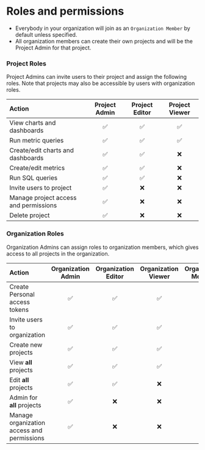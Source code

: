 # Roles and permissions

* Everybody in your organization will join as an `Organization Member` by default unless specified.
* All organization members can create their own projects and will be the Project Admin for that project.

### Project Roles

Project Admins can invite users to their project and assign the following roles. Note that projects may also be 
accessible by users with organization roles.

| Action                                  | Project Admin | Project Editor | Project Viewer |
|:----------------------------------------|:-------------:|:--------------:|:--------------:|
| View charts and dashboards              |       ✅       |       ✅        |       ✅        |
| Run metric queries                      |       ✅       |       ✅        |       ✅        |
| Create/edit charts and dashboards       |       ✅       |       ✅        |       ❌        |    
| Create/edit metrics                     |       ✅       |       ✅        |       ❌        |
| Run SQL queries                         |       ✅       |       ✅        |       ❌        |
| Invite users to project                 |       ✅       |       ❌        |       ❌        |
| Manage project access and permissions   |       ✅       |       ❌        |       ❌        |
| Delete project                          |       ✅       |       ❌        |       ❌        |

### Organization Roles

Organization Admins can assign roles to organization members, which gives access to all projects in the organization.

| Action                                     | Organization Admin | Organization Editor | Organization Viewer | Organization Member |
|:-------------------------------------------|:------------------:|:-------------------:|:-------------------:|:-------------------:|
| Create Personal access tokens              |         ✅          |          ✅          |          ✅          |          ✅          |
| Invite users to organization               |         ✅          |          ✅          |          ✅          |          ✅          |
| Create new projects                        |         ✅          |          ✅          |          ✅          |          ✅          |   
| View **all** projects                      |         ✅          |          ✅          |          ✅          |          ❌          |
| Edit **all** projects                      |         ✅          |          ✅          |          ❌          |          ❌          |
| Admin for **all** projects                 |         ✅          |          ❌          |          ❌          |          ❌          |
| Manage organization access and permissions |         ✅          |          ❌          |          ❌          |          ❌          |
